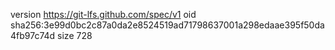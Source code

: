 version https://git-lfs.github.com/spec/v1
oid sha256:3e99d0bc2c87a0da2e8524519ad71798637001a298edaae395f50da4fb97c74d
size 728
